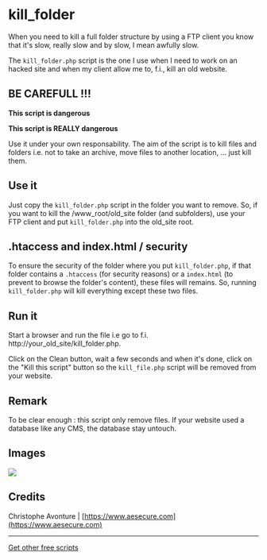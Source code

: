 # kill_folder

When you need to kill a full folder structure by using a FTP client you know that it's slow, really slow and by slow, I mean awfully slow.

The `kill_folder.php` script is the one I use when I need to work on an hacked site and when my client allow me to, f.i., kill an old website.

## BE CAREFULL !!!

**This script is dangerous**

**This script is REALLY dangerous** 

Use it under your own responsability.  The aim of the script is to kill files and folders i.e. not to take an archive, move files to another location, ... just kill them.    

## Use it ##

Just copy the `kill_folder.php` script in the folder you want to remove.  So, if you want to kill the /www_root/old_site folder (and subfolders), use your FTP client and put `kill_folder.php` into the old_site root.

## .htaccess and index.html / security

To ensure the security of the folder where you put `kill_folder.php`, if that folder contains a `.htaccess` (for security reasons) or a `index.html` (to prevent to browse the folder's content), these files will remains.   So, running `kill_folder.php` will kill everything except these two files. 

## Run it

Start a browser and run the file i.e go to f.i. http://your_old_site/kill_folder.php.

Click on the Clean button, wait a few seconds and when it's done, click on the "Kill this script" button so the `kill_file.php` script will be removed from your website.

## Remark

To be clear enough : this script only remove files.  If your website used a database like any CMS, the database stay untouch.

## Images

<img src="https://github.com/cavo789/joomla_free/blob/master/src/kill_folder/result.png" />

## Credits

Christophe Avonture | [https://www.aesecure.com](https://www.aesecure.com)

-----

[Get other free scripts](https://github.com/cavo789/joomla_free)